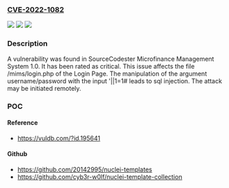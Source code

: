 ### [CVE-2022-1082](https://cve.mitre.org/cgi-bin/cvename.cgi?name=CVE-2022-1082)
![](https://img.shields.io/static/v1?label=Product&message=Microfinance%20Management%20System&color=blue)
![](https://img.shields.io/static/v1?label=Version&message=n%2Fa&color=blue)
![](https://img.shields.io/static/v1?label=Vulnerability&message=CWE-89%20SQL%20Injection&color=brighgreen)

### Description

A vulnerability was found in SourceCodester Microfinance Management System 1.0. It has been rated as critical. This issue affects the file /mims/login.php of the Login Page. The manipulation of the argument username/password with the input '||1=1# leads to sql injection. The attack may be initiated remotely.

### POC

#### Reference
- https://vuldb.com/?id.195641

#### Github
- https://github.com/20142995/nuclei-templates
- https://github.com/cyb3r-w0lf/nuclei-template-collection


